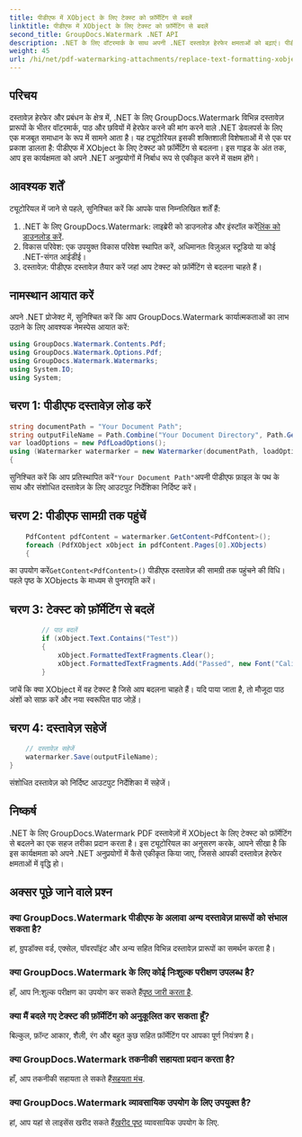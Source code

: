 ```yaml
---
title: पीडीएफ में XObject के लिए टेक्स्ट को फ़ॉर्मेटिंग से बदलें
linktitle: पीडीएफ में XObject के लिए टेक्स्ट को फ़ॉर्मेटिंग से बदलें
second_title: GroupDocs.Watermark .NET API
description: .NET के लिए वॉटरमार्क के साथ अपनी .NET दस्तावेज़ हेरफेर क्षमताओं को बढ़ाएं। पीडीएफ़ में टेक्स्ट को फ़ॉर्मेटिंग से आसानी से बदलने का तरीका जानें।
weight: 45
url: /hi/net/pdf-watermarking-attachments/replace-text-formatting-xobject-pdf/
---
```

## परिचय
दस्तावेज़ हेरफेर और प्रबंधन के क्षेत्र में, .NET के लिए GroupDocs.Watermark विभिन्न दस्तावेज़ प्रारूपों के भीतर वॉटरमार्क, पाठ और छवियों में हेरफेर करने की मांग करने वाले .NET डेवलपर्स के लिए एक मजबूत समाधान के रूप में सामने आता है। यह ट्यूटोरियल इसकी शक्तिशाली विशेषताओं में से एक पर प्रकाश डालता है: पीडीएफ में XObject के लिए टेक्स्ट को फ़ॉर्मेटिंग से बदलना। इस गाइड के अंत तक, आप इस कार्यक्षमता को अपने .NET अनुप्रयोगों में निर्बाध रूप से एकीकृत करने में सक्षम होंगे।
## आवश्यक शर्तें
ट्यूटोरियल में जाने से पहले, सुनिश्चित करें कि आपके पास निम्नलिखित शर्तें हैं:
1.  .NET के लिए GroupDocs.Watermark: लाइब्रेरी को डाउनलोड और इंस्टॉल करें[लिंक को डाउनलोड करें](https://releases.groupdocs.com/Watermark/net/).
2. विकास परिवेश: एक उपयुक्त विकास परिवेश स्थापित करें, अधिमानतः विज़ुअल स्टूडियो या कोई .NET-संगत आईडीई।
3. दस्तावेज़: पीडीएफ दस्तावेज़ तैयार करें जहां आप टेक्स्ट को फ़ॉर्मेटिंग से बदलना चाहते हैं।

## नामस्थान आयात करें
अपने .NET प्रोजेक्ट में, सुनिश्चित करें कि आप GroupDocs.Watermark कार्यात्मकताओं का लाभ उठाने के लिए आवश्यक नेमस्पेस आयात करें:
```csharp
using GroupDocs.Watermark.Contents.Pdf;
using GroupDocs.Watermark.Options.Pdf;
using GroupDocs.Watermark.Watermarks;
using System.IO;
using System;
```
## चरण 1: पीडीएफ दस्तावेज़ लोड करें
```csharp
string documentPath = "Your Document Path";
string outputFileName = Path.Combine("Your Document Directory", Path.GetFileName(documentPath));
var loadOptions = new PdfLoadOptions();
using (Watermarker watermarker = new Watermarker(documentPath, loadOptions))
{
```
 सुनिश्चित करें कि आप प्रतिस्थापित करें`"Your Document Path"`अपनी पीडीएफ फ़ाइल के पथ के साथ और संशोधित दस्तावेज़ के लिए आउटपुट निर्देशिका निर्दिष्ट करें।
## चरण 2: पीडीएफ सामग्री तक पहुंचें
```csharp
    PdfContent pdfContent = watermarker.GetContent<PdfContent>();
    foreach (PdfXObject xObject in pdfContent.Pages[0].XObjects)
    {
```
 का उपयोग करें`GetContent<PdfContent>()` पीडीएफ दस्तावेज़ की सामग्री तक पहुंचने की विधि। पहले पृष्ठ के XObjects के माध्यम से पुनरावृति करें।
## चरण 3: टेक्स्ट को फ़ॉर्मेटिंग से बदलें
```csharp
        // पाठ बदलें
        if (xObject.Text.Contains("Test"))
        {
            xObject.FormattedTextFragments.Clear();
            xObject.FormattedTextFragments.Add("Passed", new Font("Calibri", 19, FontStyle.Bold), Color.Red, Color.Aqua);
        }
```
जांचें कि क्या XObject में वह टेक्स्ट है जिसे आप बदलना चाहते हैं। यदि पाया जाता है, तो मौजूदा पाठ अंशों को साफ़ करें और नया स्वरूपित पाठ जोड़ें।
## चरण 4: दस्तावेज़ सहेजें
```csharp
    // दस्तावेज़ सहेजें
    watermarker.Save(outputFileName);
}
```
संशोधित दस्तावेज़ को निर्दिष्ट आउटपुट निर्देशिका में सहेजें।

## निष्कर्ष
.NET के लिए GroupDocs.Watermark PDF दस्तावेज़ों में XObject के लिए टेक्स्ट को फ़ॉर्मेटिंग से बदलने का एक सहज तरीका प्रदान करता है। इस ट्यूटोरियल का अनुसरण करके, आपने सीखा है कि इस कार्यक्षमता को अपने .NET अनुप्रयोगों में कैसे एकीकृत किया जाए, जिससे आपकी दस्तावेज़ हेरफेर क्षमताओं में वृद्धि हो।
## अक्सर पूछे जाने वाले प्रश्न
### क्या GroupDocs.Watermark पीडीएफ के अलावा अन्य दस्तावेज़ प्रारूपों को संभाल सकता है?
हां, ग्रुपडॉक्स वर्ड, एक्सेल, पॉवरपॉइंट और अन्य सहित विभिन्न दस्तावेज़ प्रारूपों का समर्थन करता है।
### क्या GroupDocs.Watermark के लिए कोई निःशुल्क परीक्षण उपलब्ध है?
 हाँ, आप नि:शुल्क परीक्षण का उपयोग कर सकते हैं[पृष्ठ जारी करता है](https://releases.groupdocs.com/).
### क्या मैं बदले गए टेक्स्ट की फ़ॉर्मेटिंग को अनुकूलित कर सकता हूँ?
बिल्कुल, फ़ॉन्ट आकार, शैली, रंग और बहुत कुछ सहित फ़ॉर्मेटिंग पर आपका पूर्ण नियंत्रण है।
### क्या GroupDocs.Watermark तकनीकी सहायता प्रदान करता है?
 हाँ, आप तकनीकी सहायता ले सकते हैं[सहयता मंच](https://forum.groupdocs.com/c/watermark/19).
### क्या GroupDocs.Watermark व्यावसायिक उपयोग के लिए उपयुक्त है?
 हां, आप यहां से लाइसेंस खरीद सकते हैं[खरीद पृष्ठ](https://purchase.groupdocs.com/buy) व्यावसायिक उपयोग के लिए.